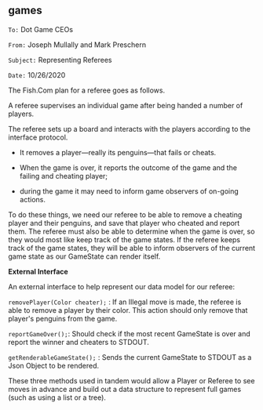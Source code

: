 ##  games

`To:` Dot Game CEOs

`From:` Joseph Mullally and Mark Preschern

`Subject:` Representing Referees

`Date:` 10/26/2020

The Fish.Com plan for a referee goes as follows.

A referee supervises an individual game after being handed a number of players.

The referee sets up a board and interacts with the players according to the interface protocol.

- It removes a player—really its penguins—that fails or cheats.

- When the game is over, it reports the outcome of the game and the failing and cheating player;

- during the game it may need to inform game observers of on-going actions.

To do these things, we need our referee to be able to remove a cheating player and their penguins,
and save that player who cheated and report them.  The referee must also be able to determine when 
the game is over, so they would most like keep track of the game states.  If the referee keeps track
of the game states, they will be able to inform observers of the current game state as our GameState
can render itself.

**External Interface**

An external interface to help represent our data model for our referee:

`removePlayer(Color cheater);` : If an Illegal move is made, the referee is able to remove a player
 by their color.  This action should only remove that player's penguins from the game.

`reportGameOver();`: Should check if the most recent GameState is over and 
report the winner and cheaters to STDOUT. 

`getRenderableGameState();` : Sends the current GameState to STDOUT as a Json Object to be rendered. 


These three methods used in tandem would allow a Player or Referee to see moves in advance and build
out a data structure to represent full games (such as using a list or a tree).
